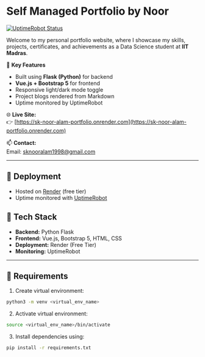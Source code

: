 # Self Managed Portfolio by Noor

[![UptimeRobot Status](https://img.shields.io/badge/uptimerobot%2Fstatus%2Fm800804551-662ff659cc32e41644ac9f03)](https://stats.uptimerobot.com)

Welcome to my personal portfolio website, where I showcase my skills, projects, certificates, and achievements as a Data Science student at **IIT Madras**.  

🌟 **Key Features**
- Built using **Flask (Python)** for backend
- **Vue.js + Bootstrap 5** for frontend
- Responsive light/dark mode toggle
- Project blogs rendered from Markdown
- Uptime monitored by UptimeRobot

🌐 **Live Site:**  
👉 [https://sk-noor-alam-portfolio.onrender.com](https://sk-noor-alam-portfolio.onrender.com)

📫 **Contact:**  
Email: [sknooralam1998@gmail.com](mailto:sknooralam1998@gmail.com?subject=Contact%20from%20Portfolio%20Website)

---

## 🚀 Deployment
- Hosted on [Render](https://render.com) (free tier)
- Uptime monitored with [UptimeRobot](https://uptimerobot.com/)

## 📂 Tech Stack
- **Backend:** Python Flask
- **Frontend:** Vue.js, Bootstrap 5, HTML, CSS
- **Deployment:** Render (Free Tier)
- **Monitoring:** UptimeRobot

---

## 📜 Requirements
1) Create virtual environment:
```bash
python3 -m venv <virtual_env_name>
```
2) Activate virtual environment:
```bash
source <virtual_env_name>/bin/activate
```

3) Install dependencies using:
```bash
pip install -r requirements.txt
```
